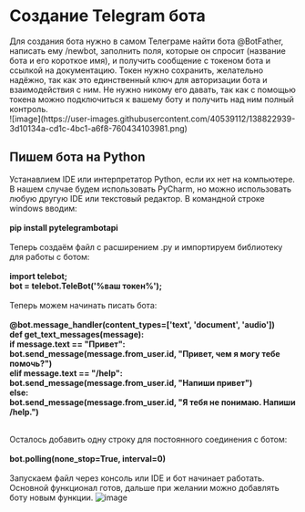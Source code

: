 <h1>Создание Telegram бота</h1>
Для создания бота нужно в самом Телеграме найти бота @BotFather, написать ему /newbot, заполнить поля, которые он спросит (название бота и его короткое имя), и получить сообщение с токеном бота и ссылкой на документацию. Токен нужно сохранить, желательно надёжно, так как это единственный ключ для авторизации бота и взаимодействия с ним. Не нужно никому его давать, так как с помощью токена можно подключиться к вашему боту и получить над ним полный контроль.<br>
![image](https://user-images.githubusercontent.com/40539112/138822939-3d10134a-cd1c-4bc1-a6f8-760434103981.png)

<h2>Пишем бота на Python</h2>
Устанавлием IDE или интерпретатор Python, если их нет на компьютере. В нашем случае будем использовать PyCharm, но можно использовать любую другую IDE или текстовый редактор. В командной строке windows вводим:<br><br><b>pip install pytelegrambotapi</b><br><br>
Теперь создаём файл с расширением .py и импортируем библиотеку для работы с ботом:<br>
<br><b>import telebot;<br>
bot = telebot.TeleBot('%ваш токен%');</b><br><br>
Теперь можем начинать писать бота:<br><br>
<b>@bot.message_handler(content_types=['text', 'document', 'audio'])<br>
def get_text_messages(message):<br>
  if message.text == "Привет":<br>
    bot.send_message(message.from_user.id, "Привет, чем я могу тебе помочь?")<br>
elif message.text == "/help":<br>
    bot.send_message(message.from_user.id, "Напиши привет")<br>
else:<br>
    bot.send_message(message.from_user.id, "Я тебя не понимаю. Напиши /help.")</b><br><br>
  
Осталось добавить одну строку для постоянного соединения с ботом:<br><br>
<b>bot.polling(none_stop=True, interval=0)</b><br><br>
Запускаем файл через консоль или IDE и бот начинает работать. Основной функционал готов, дальше при желании можно добавлять боту новым функции.
![image](https://user-images.githubusercontent.com/40539112/138822879-87a55980-ea25-4f8a-907e-e42c2de4faa4.png)

